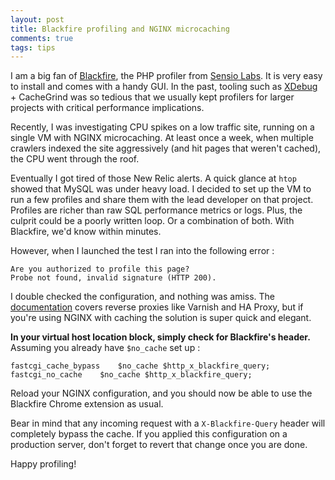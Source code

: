 ```yaml
---
layout: post
title: Blackfire profiling and NGINX microcaching
comments: true
tags: tips
---
```


I am a big fan of [Blackfire](https://blackfire.io/), the PHP profiler from [Sensio Labs](https://sensiolabs.com/en). It is very easy to install and comes with a handy GUI. In the past, tooling such as [XDebug](https://xdebug.org/) + CacheGrind was so tedious that we usually kept profilers for larger projects with critical performance implications.

Recently, I was investigating CPU spikes on a low traffic site, running on a single VM with NGINX microcaching. At least once a week, when multiple crawlers indexed the site aggressively (and hit pages that weren't cached), the CPU went through the roof.

Eventually I got tired of those New Relic alerts. A quick glance at `htop` showed that MySQL was under heavy load. I decided to set up the VM to run a few profiles and share them with the lead developer on that project. Profiles are richer than raw SQL performance metrics or logs. Plus, the culprit could be a poorly written loop. Or a combination of both. With Blackfire, we'd know within minutes.

However, when I launched the test I ran into the following error :

```text
Are you authorized to profile this page?
Probe not found, invalid signature (HTTP 200).
```

I double checked the configuration, and nothing was amiss. The [documentation](https://blackfire.io/docs/reference-guide/configuration#reverse-proxy) covers reverse proxies like Varnish and HA Proxy, but if you're using NGINX with caching the solution is super quick and elegant.

**In your virtual host location block, simply check for Blackfire's header.** Assuming you already have `$no_cache` set up :

```nginx
fastcgi_cache_bypass	$no_cache $http_x_blackfire_query;
fastcgi_no_cache	$no_cache $http_x_blackfire_query;
```

Reload your NGINX configuration, and you should now be able to use the Blackfire Chrome extension as usual.

Bear in mind that any incoming request with a `X-Blackfire-Query` header will completely bypass the cache. If you applied this configuration on a production server, don't forget to revert that change once you are done.

Happy profiling!

